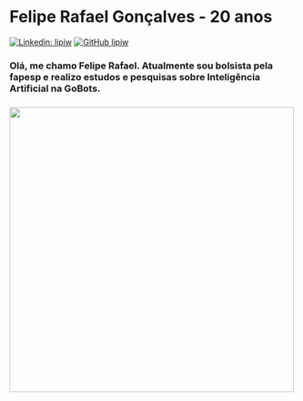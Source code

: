 # Felipe Rafael Gonçalves - 20 anos
[![Linkedin: lipiw](https://img.shields.io/badge/-lipiw-blue?style=flat-square&logo=Linkedin&logoColor=white&link=https://www.linkedin.com/in/lipiw/)](https://www.linkedin.com/in/lipiw/)
[![GitHub lipiw](https://img.shields.io/github/followers/lipiw?label=follow&style=social)](https://github.com/lipiw)

### Olá, me chamo Felipe Rafael. Atualmente sou bolsista pela fapesp e realizo estudos e pesquisas sobre Inteligência Artificial na GoBots.
### <img src="https://media.giphy.com/media/f3iwJFOVOwuy7K6FFw/giphy.gif" width="500" heigth="500">
